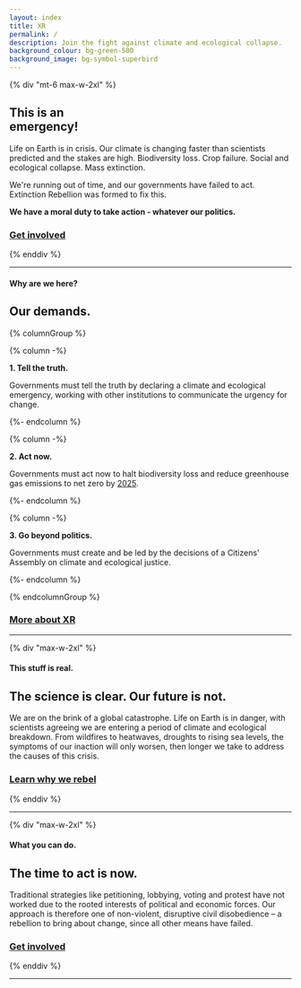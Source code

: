 ```yaml
---
layout: index
title: XR
permalink: /
description: Join the fight against climate and ecological collapse.
background_colour: bg-green-500
background_image: bg-symbol-superbird
---
```

{% div "mt-6 max-w-2xl" %}

## This is an <br>emergency!

Life on Earth is in crisis. Our climate is changing faster than scientists predicted and the stakes are high. Biodiversity loss. Crop failure. Social and ecological collapse. Mass extinction.

We're running out of time, and our governments have failed to act. Extinction Rebellion was formed to fix this.

**We have a moral duty to take action - whatever our politics.**

### [Get involved](/get-involved)

{% enddiv %}

- - -

#### Why are we here?

## Our demands.

{% columnGroup %}

{% column -%}

**1. Tell the truth.**

Governments must tell the truth by declaring a climate and ecological emergency, working with other institutions to communicate the urgency for change.

{%- endcolumn %}

{% column -%}

**2. Act now.**

Governments must act now to halt biodiversity loss and reduce greenhouse gas emissions to net zero by [2025](/donate).

{%- endcolumn %}

{% column -%}

**3. Go beyond politics.**

Governments must create and be led by the decisions of a Citizens' Assembly on climate and ecological justice.

{%- endcolumn %}

{% endcolumnGroup %}

### [More about XR](/about-xr)

- - -

{% div "max-w-2xl" %}

#### This stuff is real.

## The science is clear. Our future is not.

We are on the brink of a global catastrophe. Life on Earth is in danger, with scientists agreeing we are entering a period of climate and ecological breakdown. From wildfires to heatwaves, droughts to rising sea levels, the symptoms of our inaction will only worsen, then longer we take to address the causes of this crisis.

### [Learn why we rebel](/why-rebel)

{% enddiv %}

- - -

{% div "max-w-2xl" %}

#### What you can do.

## The time to act is now.

Traditional strategies like petitioning, lobbying, voting and protest have not worked due to the rooted interests of political and economic forces. Our approach is therefore one of non-violent, disruptive civil disobedience – a rebellion to bring about change, since all other means have failed.

### [Get involved](/get-involved)

{% enddiv %}

- - -